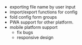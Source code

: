 * exporting file name by user input
* import/export functions for config
* fold config form groups
* PWA support for other platform.
* mobile platform support
    - fix bugs
    - responsive design
